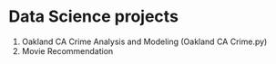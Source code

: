# Data Science projects
1. Oakland CA Crime Analysis and Modeling (Oakland CA Crime.py)
2. Movie Recommendation
   
